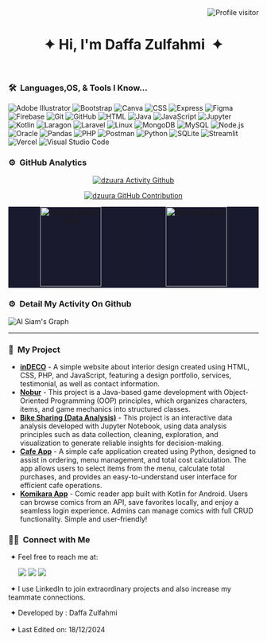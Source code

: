 <a href="https://komarev.com/ghpvc/?username=dzuura">
<img align="right" src="https://komarev.com/ghpvc/?username=dzuura&label=Visitors&color=0e75b6&style=flat" alt="Profile visitor" />
</a>
<br>
<h1 align="center">&#10022; Hi, I'm Daffa Zulfahmi &nbsp;&#10022;</h1>
<br>

<div>
  <div>
  </div>
</div>

### 🛠 &nbsp;Languages,OS, & Tools I Know...

<p>
  <img src="https://img.shields.io/badge/Adobe%20Illustrator-FF9A00?style=for-the-badge&logo=adobe%20illustrator&logoColor=white" alt="Adobe Illustrator"/>
  <img src="https://img.shields.io/badge/Bootstrap-7952B3.svg?style=for-the-badge&logo=Bootstrap&logoColor=white" alt="Bootstrap"/>
  <img src="https://img.shields.io/badge/Canva-00C4CC.svg?style=for-the-badge&logo=Canva&logoColor=white" alt="Canva"/>
  <img src="https://img.shields.io/badge/CSS3-1572B6.svg?style=for-the-badge&logo=CSS3&logoColor=white" alt="CSS"/>
  <img src="https://img.shields.io/badge/Express%20js-000000?style=for-the-badge&logo=express&logoColor=white" alt="Express"/>
  <img src="https://img.shields.io/badge/Figma-F24E1E.svg?style=for-the-badge&logo=Figma&logoColor=white" alt="Figma"/>
  <img src="https://img.shields.io/badge/firebase-ffca28?style=for-the-badge&logo=firebase&logoColor=black" alt="Firebase"/>
  <img src="https://img.shields.io/badge/Git-F05032.svg?style=for-the-badge&logo=Git&logoColor=white" alt="Git"/>
  <img src="https://img.shields.io/badge/GitHub-181717.svg?style=for-the-badge&logo=GitHub&logoColor=white" alt="GitHub"/>
  <img src="https://img.shields.io/badge/HTML5-E34F26.svg?style=for-the-badge&logo=HTML5&logoColor=white" alt="HTML"/>
  <img src="https://img.shields.io/badge/Java-ED8B00?style=for-the-badge&logo=openjdk&logoColor=white" alt="Java"/>
  <img src="https://img.shields.io/badge/JavaScript-F7DF1E.svg?style=for-the-badge&logo=JavaScript&logoColor=black" alt="JavaScript"/>
  <img src="https://img.shields.io/badge/Jupyter-F37626.svg?style=for-the-badge&logo=Jupyter&logoColor=white" alt="Jupyter"/>
  <img src="https://img.shields.io/badge/Kotlin-7F52FF.svg?style=for-the-badge&logo=Kotlin&logoColor=white" alt="Kotlin"/>
  <img src="https://img.shields.io/badge/Laragon-0E83CD.svg?style=for-the-badge&logo=Laragon&logoColor=white" alt="Laragon"/>
  <img src="https://img.shields.io/badge/Laravel-FF2D20.svg?style=for-the-badge&logo=Laravel&logoColor=white" alt="Laravel"/>
  <img src="https://img.shields.io/badge/Linux-FCC624.svg?style=for-the-badge&logo=Linux&logoColor=black" alt="Linux"/>
  <img src="https://img.shields.io/badge/MongoDB-47A248.svg?style=for-the-badge&logo=MongoDB&logoColor=white" alt="MongoDB"/>
  <img src="https://img.shields.io/badge/MySQL-4479A1.svg?style=for-the-badge&logo=MySQL&logoColor=white" alt="MySQL"/>
  <img src="https://img.shields.io/badge/Node.js-5FA04E.svg?style=for-the-badge&logo=nodedotjs&logoColor=white" alt="Node.js"/>
  <img src="https://img.shields.io/badge/Oracle-F80000.svg?style=for-the-badge&logo=Oracle&logoColor=white" alt="Oracle"/>
  <img src="https://img.shields.io/badge/pandas-150458.svg?style=for-the-badge&logo=pandas&logoColor=white" alt="Pandas"/>
  <img src="https://img.shields.io/badge/PHP-777BB4.svg?style=for-the-badge&logo=PHP&logoColor=white" alt="PHP"/>
  <img src="https://img.shields.io/badge/Postman-FF6C37?style=for-the-badge&logo=Postman&logoColor=white" alt="Postman"/>
  <img src="https://img.shields.io/badge/Python-3776AB.svg?style=for-the-badge&logo=Python&logoColor=white" alt="Python"/>
  <img src="https://img.shields.io/badge/SQLite-003B57.svg?style=for-the-badge&logo=SQLite&logoColor=white" alt="SQLite"/>
  <img src="https://img.shields.io/badge/Streamlit-FF4B4B.svg?style=for-the-badge&logo=Streamlit&logoColor=white" alt="Streamlit"/>
  <img src="https://img.shields.io/badge/Vercel-000000.svg?style=for-the-badge&logo=Vercel&logoColor=white" alt="Vercel"/>
  <img src="https://img.shields.io/badge/-Visual%20Studio%20Code-05122A?style=for-the-badge&logo=visual-studio-code&logoColor=007ACC" alt="Visual Studio Code"/>
</p>

### ⚙️ &nbsp;GitHub Analytics

<p align="center">
<a href="https://github.com/dzuura">
<img src="https://github-readme-streak-stats.herokuapp.com/?user=dzuura&theme=radical" alt="dzuura Activity Github"/>
</a>
</p>

<p align="center">
<a href="https://github.com/dzuura">
<img src="https://github-profile-summary-cards.vercel.app/api/cards/profile-details?username=dzuura&theme=radical" alt="dzuura GitHub Contribution"/>
</a>
</p>

<div align="center" style="background-color:#1a1a2e;">
  <a href="https://github.com/dzuura"><img alt="dzuura Github Stats" src="https://github-readme-stats.vercel.app/api?username=dzuura&theme=radical" height="160px" width="49.5%"/></a>
  <a href="https://github.com/dzuura"><img alt="Top Languages" src="https://github-readme-stats.vercel.app/api/top-langs/?username=dzuura&theme=radical" height="160px" width="49.5%"/></a>
</div>

### ⚙️ &nbsp;Detail My Activity On Github

![Al Siam's Graph](https://github-readme-activity-graph.vercel.app/graph?username=dzuura&custom_title=dzuura%20Daily%20Github%20Activity%20Graph&bg_color=0D1117&color=7F3FBF&line=7F3FBF&point=7F3FBF&area_color=FFFFFF&title_color=FFFFFF&area=true)

---

### 📁 &nbsp;My Project
- **[inDECO](https://github.com/dzuura/interior-design-web)** - A simple website about interior design created using HTML, CSS, PHP, and JavaScript, featuring a design portfolio, services, testimonial, as well as contact information. 
- **[Nobur](https://github.com/dzuura/Nobur-OOP-Project)** - This project is a Java-based game development with Object-Oriented Programming (OOP) principles, which organizes characters, items, and game mechanics into structured classes.
- **[Bike Sharing (Data Analysis)](https://github.com/dzuura/Bike-Sharing_Data-Analysis)** - This project is an interactive data analysis developed with Jupyter Notebook, using data analysis principles such as data collection, cleaning, exploration, and visualization to generate reliable insights for decision-making.
- **[Cafe App](https://github.com/dzuura/cafe-app)** - A simple cafe application created using Python, designed to assist in ordering, menu management, and total cost calculation. The app allows users to select items from the menu, calculate total purchases, and provides an easy-to-understand user interface for efficient cafe operations. 
- **[Komikara App](https://github.com/dzuura/komikara-app)** - Comic reader app built with Kotlin for Android. Users can browse comics from an API, save favorites locally, and enjoy a seamless login experience. Admins can manage comics with full CRUD functionality. Simple and user-friendly!

### 🤝🏻 &nbsp;Connect with Me

<div>
 <div>
  <p align="right">

   &nbsp;&#10022; Feel free to reach me at:

   &nbsp;&nbsp;&nbsp;&nbsp;
   <a href="mailto:daffa3704@gmail.com"><img src="https://img.shields.io/badge/daffa3704@gmail.com-D14836?style=flat-square&logo=Gmail&logoColor=white"/></a>
   <a href="www.linkedin.com/in/daffa-zulfahmi-al-ahyar"><img src="https://img.shields.io/badge/-Daffa Zulfahmi-0077B5?style=flat&logo=Linkedin&logoColor=white"/></a>
   <a href="https://www.instagram.com/dzuura_"><img src="https://img.shields.io/badge/-@dzuura_-E4405F?style=flat&logo=Instagram&logoColor=white"/></a>
   
   &nbsp;&#10022; I use LinkedIn to join extraordinary projects and also increase my teammate connections.
  </p>
 </div>
</div>
<div>
 <div>
  <p align="left">
   &nbsp;&#10022; Developed by : Daffa Zulfahmi
   <br><br>
   &nbsp;&#10022; Last Edited on: 18/12/2024
  </p>
 </div>
</div>
